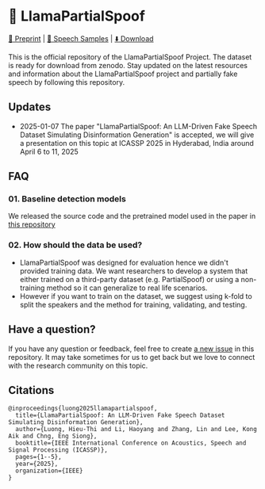 # 🦙 LlamaPartialSpoof

[📄 Preprint](https://arxiv.org/abs/2409.14743) | [📢 Speech Samples](https://hieuthi.github.io/sample-LlamaPartialSpoof/) | [⬇️ Download](https://zenodo.org/records/14214149)

This is the official repository of the LlamaPartialSpoof Project. The dataset is ready for download from zenodo.
Stay updated on the latest resources and information about the LlamaPartialSpoof project and partially fake speech by following this repository.

## Updates
- 2025-01-07 The paper "LlamaPartialSpoof: An LLM-Driven Fake Speech Dataset Simulating Disinformation Generation" is accepted, we will give a presentation on this topic at ICASSP 2025 in Hyderabad, India around April 6 to 11, 2025


## FAQ
### 01. Baseline detection models
We released the source code and the pretrained model used in the paper in [this repository](https://github.com/hieuthi/MultiResoModel-Simple)


### 02. How should the data be used?
- LlamaPartialSpoof was designed for evaluation hence we didn't provided training data. We want researchers to develop a system that either trained on a third-party dataset (e.g. PartialSpoof) or using a non-training method so it can generalize to real life scenarios.
- However if you want to train on the dataset, we suggest using k-fold to split the speakers and the method for training, validating, and testing.


## Have a question?
If you have any question or feedback, feel free to create [a new issue](https://github.com/hieuthi/LlamaPartialSpoof/issues) in this repository.
It may take sometimes for us to get back but we love to connect with the research community on this topic.


## Citations
```
@inproceedings{luong2025llamapartialspoof,
  title={LlamaPartialSpoof: An LLM-Driven Fake Speech Dataset Simulating Disinformation Generation},
  author={Luong, Hieu-Thi and Li, Haoyang and Zhang, Lin and Lee, Kong Aik and Chng, Eng Siong},
  booktitle={IEEE International Conference on Acoustics, Speech and Signal Processing (ICASSP)},
  pages={1--5},
  year={2025},
  organization={IEEE}
}
```
